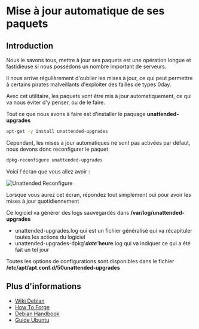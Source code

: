 # Mise à jour automatique de ses paquets

## Introduction

Nous le savons tous, mettre à jour ses paquets est une opération longue
et fastidieuse si nous possédons un nombre important de serveurs.

Il nous arrive régulièrement d'oublier les mises à jour, ce qui peut
permettre à certains pirates malveillants d'exploiter des failles de
types 0day.

Avec cet utilitaire, les paquets vont être mis à jour automatiquement,
ce qui va nous éviter d'y penser, ou de le faire.

Tout ce que nous avons à faire est d'installer le paquage
**unattended-upgrades**

```bash
apt-get -y install unattended-upgrades
```

Cependant, les mises à jour automatiques ne sont pas activées par
défaut, nous devons donc reconfigurer le paquet

```bash
dpkg-reconfigure unattended-upgrades
```

Voici l'écran que vous allez avoir :

![Unattended Reconfigure](/unattended-reconfigure.jpg)

Lorsque vous aurez cet écran, répondez tout simplement oui pour avoir
les mises à jour quotidiennement

Ce logiciel va générer des logs sauvegardés dans
**/var/log/unattended-upgrades**

* unattended-upgrades.log qui est un fichier généralisé qui va
    récapituler toutes les actions du logiciel
* unattended-upgrades-dpkg'_**date**'_**heure**.log qui va indiquer ce
    qui a été fait un tel jour

Toutes les options de configurations sont disponibles dans le fichier
**/etc/apt/apt.conf.d/50unattended-upgrades**

## Plus d'informations

* [Wiki Debian](https://wiki.debian.org/UnattendedUpgrades)
* [How To
    Forge](https://www.howtoforge.com/how-to-configure-automatic-updates-on-debian-squeeze)
* [Debian
    Handbook](https://debian-handbook.info/browse/fr-FR/stable/sect.regular-upgrades.html)
* [Guide
    Ubuntu](https://guide.ubuntu-fr.org/server/automatic-updates.html)
